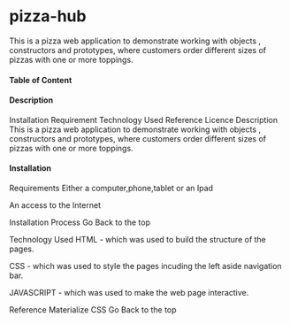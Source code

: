 # pizza-hub
This is a pizza web application to demonstrate working with objects , constructors and prototypes, where customers order different sizes of pizzas with one or more toppings. 
#### Table of Content
#### Description
Installation Requirement
Technology Used
Reference
Licence
Description
This is a pizza web application to demonstrate working with objects , constructors and prototypes, where customers order different sizes of pizzas with one or more toppings.

#### Installation
Requirements
Either a computer,phone,tablet or an Ipad

An access to the Internet

Installation Process
Go Back to the top

Technology Used
HTML - which was used to build the structure of the pages.

CSS - which was used to style the pages incuding the left aside navigation bar.

JAVASCRIPT - which was used to make the web page interactive.

Reference
Materialize CSS
Go Back to the top